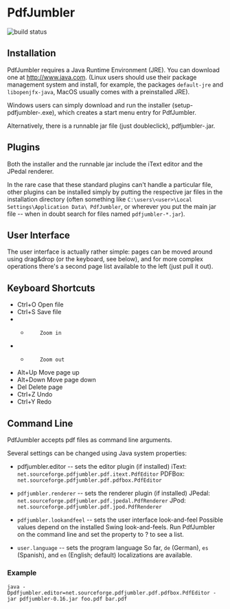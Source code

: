 PdfJumbler
==========

![build status](https://travis-ci.org/mgropp/pdfjumbler.svg?branch=master)

Installation
------------
PdfJumbler requires a Java Runtime Environment (JRE).
You can download one at <http://www.java.com>.
(Linux users should use their package management
system and install, for example, the packages
`default-jre` and `libopenjfx-java`,
MacOS usually comes with a preinstalled JRE).

Windows users can simply download and run the
installer (setup-pdfjumbler-<version>.exe), which
creates a start menu entry for PdfJumbler.

Alternatively, there is a runnable jar file (just
doubleclick), pdfjumbler-<version>.jar.


Plugins
-------
Both the installer and the runnable jar include
the iText editor and the JPedal renderer.

In the rare case that these standard plugins can't
handle a particular file, other plugins can be
installed simply by putting the respective jar files
in the installation directory (often something like
`C:\users\<user>\Local Settings\Application Data\
PdfJumbler`, or wherever you put the main jar file --
when in doubt search for files named `pdfjumbler-*.jar`).


User Interface
--------------
The user interface is actually rather simple:
pages can be moved around using drag&drop (or the
keyboard, see below), and for more complex operations
there's a second page list available to the left
(just pull it out).


Keyboard Shortcuts
------------------
* Ctrl+O    Open file
* Ctrl+S    Save file
* +         Zoom in
* -         Zoom out
* Alt+Up    Move page up
* Alt+Down  Move page down
* Del       Delete page
* Ctrl+Z    Undo
* Ctrl+Y    Redo


Command Line
------------
PdfJumbler accepts pdf files as command line arguments.

Several settings can be changed using Java system properties:

* pdfjumbler.editor -- sets the editor plugin (if installed)
	iText: `net.sourceforge.pdfjumbler.pdf.itext.PdfEditor`
	PDFBox: `net.sourceforge.pdfjumbler.pdf.pdfbox.PdfEditor`

* `pdfjumbler.renderer` -- sets the renderer plugin (if installed)
	JPedal: `net.sourceforge.pdfjumbler.pdf.jpedal.PdfRenderer`
	JPod: `net.sourceforge.pdfjumbler.pdf.jpod.PdfRenderer`

* `pdfjumbler.lookandfeel` -- sets the user interface look-and-feel
	Possible values depend on the installed Swing look-and-feels.
	Run PdfJumbler on the command line and set the property to ?
	to see a list.

* `user.language` -- sets the program language
	So far, `de` (German), `es` (Spanish), and `en` (English; default)
	localizations are available.

### Example ###
```
java -Dpdfjumbler.editor=net.sourceforge.pdfjumbler.pdf.pdfbox.PdfEditor -jar pdfjumbler-0.16.jar foo.pdf bar.pdf
```
